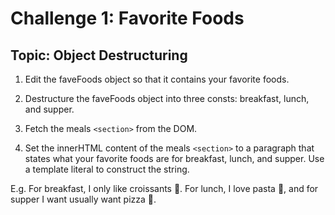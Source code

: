 # Challenge 1: Favorite Foods

## Topic: Object Destructuring

1. Edit the faveFoods object so that it contains 
your favorite foods.

2. Destructure the faveFoods object into three consts: 
breakfast, lunch, and supper.

3. Fetch the meals `<section>` from the DOM.

4. Set the innerHTML content of the meals `<section>` to a paragraph
that states what your favorite foods are for breakfast, lunch, and supper.
Use a template literal to construct the string.

E.g.
For breakfast, I only like croissants 🥐. For lunch, I love pasta 🍝, 
and for supper I want usually want pizza 🍕.
